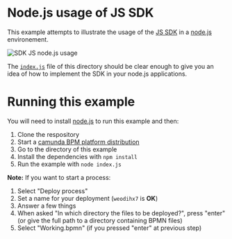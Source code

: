 # Node.js usage of JS SDK

This example attempts to illustrate the usage of the [JS SDK](https://github.com/camunda/camunda-bpm-webapp/camunda-bpm-sdk-js) in a [node.js](http://nodejs.org) environement.

![SDK JS node.js usage](screenshot.gif)

The [`index.js`](./index.js) file of this directory should be clear enough to give you an idea of how to implement the SDK in your node.js applications.

# Running this example

You will need to install [node.js](http://nodejs.org) to run this example and then:

1. Clone the respository
2. Start a [camunda BPM platform distribution](http://camunda.com/download/)
3. Go to the directory of this example
4. Install the dependencies with `npm install`
5. Run the example with `node index.js`

__Note:__ If you want to start a process:

1. Select "Deploy process"
2. Set a name for your deployment (`weodihx7` is __OK__)
3. Answer a few things
4. When asked "In which directory the files to be deployed?", press "enter"   
   (or give the full path to a directory containing BPMN files)
5. Select "Working.bpmn" (if you pressed "enter" at previous step)
